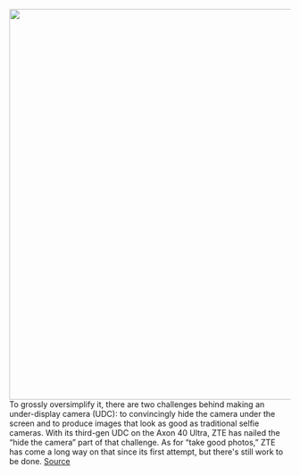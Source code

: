 <img src='https://cdn.vox-cdn.com/thumbor/stT63H2CIyicN-AEIgalBpPQETs=/0x0:2040x1360/1200x800/filters:focal(857x517:1183x843)/cdn.vox-cdn.com/uploads/chorus_image/image/70954985/ajohnson_220606_5274_0002.0.jpg' width='700px' /><br/>
To grossly oversimplify it, there are two challenges behind making an under-display camera (UDC): to convincingly hide the camera under the screen and to produce images that look as good as traditional selfie cameras. With its third-gen UDC on the Axon 40 Ultra, ZTE has nailed the “hide the camera” part of that challenge. As for “take good photos,” ZTE has come a long way on that since its first attempt, but there's still work to be done.
<a href='https://www.theverge.com/23158774/zte-axon-40-ultra-under-display-camera-screen-specs'> Source <a/>